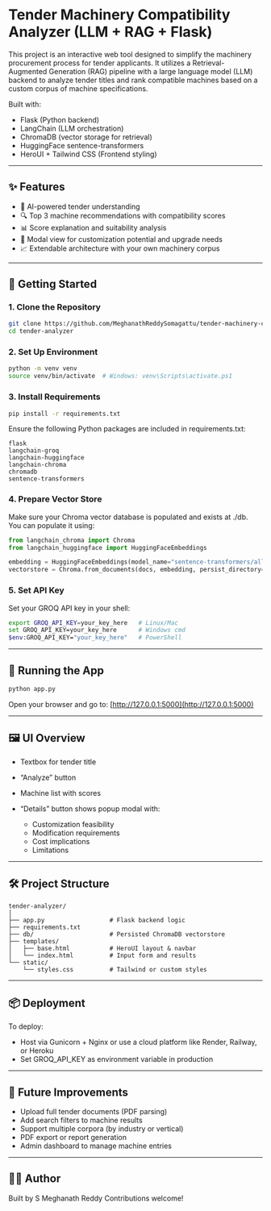 # Tender Machinery Compatibility Analyzer (LLM + RAG + Flask)

This project is an interactive web tool designed to simplify the machinery procurement process for tender applicants. It utilizes a Retrieval-Augmented Generation (RAG) pipeline with a large language model (LLM) backend to analyze tender titles and rank compatible machines based on a custom corpus of machine specifications.

Built with:

* Flask (Python backend)
* LangChain (LLM orchestration)
* ChromaDB (vector storage for retrieval)
* HuggingFace sentence-transformers
* HeroUI + Tailwind CSS (Frontend styling)

---

## ✨ Features

* 🧠 AI-powered tender understanding
* 🔍 Top 3 machine recommendations with compatibility scores
* 📊 Score explanation and suitability analysis
* 🔧 Modal view for customization potential and upgrade needs
* 📈 Extendable architecture with your own machinery corpus

---

## 🚀 Getting Started

### 1. Clone the Repository

```bash
git clone https://github.com/MeghanathReddySomagattu/tender-machinery-compatibility-analyser.git
cd tender-analyzer
```

### 2. Set Up Environment

```bash
python -m venv venv
source venv/bin/activate  # Windows: venv\Scripts\activate.ps1
```

### 3. Install Requirements

```bash
pip install -r requirements.txt
```

Ensure the following Python packages are included in requirements.txt:

```
flask
langchain-groq
langchain-huggingface
langchain-chroma
chromadb
sentence-transformers
```

### 4. Prepare Vector Store

Make sure your Chroma vector database is populated and exists at ./db. You can populate it using:

```python
from langchain_chroma import Chroma
from langchain_huggingface import HuggingFaceEmbeddings

embedding = HuggingFaceEmbeddings(model_name="sentence-transformers/all-MiniLM-L6-v2")
vectorstore = Chroma.from_documents(docs, embedding, persist_directory="./db")
```

### 5. Set API Key

Set your GROQ API key in your shell:

```bash
export GROQ_API_KEY=your_key_here   # Linux/Mac
set GROQ_API_KEY=your_key_here      # Windows cmd
$env:GROQ_API_KEY="your_key_here"   # PowerShell
```

---

## 🧪 Running the App

```bash
python app.py
```

Open your browser and go to:
[http://127.0.0.1:5000](http://127.0.0.1:5000)

---

## 🖼️ UI Overview

* Textbox for tender title
* “Analyze” button
* Machine list with scores
* “Details” button shows popup modal with:

  * Customization feasibility
  * Modification requirements
  * Cost implications
  * Limitations

---

## 🛠️ Project Structure

```
tender-analyzer/
│
├── app.py                  # Flask backend logic
├── requirements.txt
├── db/                     # Persisted ChromaDB vectorstore
├── templates/
│   ├── base.html           # HeroUI layout & navbar
│   └── index.html          # Input form and results
└── static/
    └── styles.css          # Tailwind or custom styles
```

---

## 📦 Deployment

To deploy:

* Host via Gunicorn + Nginx or use a cloud platform like Render, Railway, or Heroku
* Set GROQ\_API\_KEY as environment variable in production

---

## 📌 Future Improvements

* Upload full tender documents (PDF parsing)
* Add search filters to machine results
* Support multiple corpora (by industry or vertical)
* PDF export or report generation
* Admin dashboard to manage machine entries

---

## 🧑‍💻 Author

Built by S Meghanath Reddy
Contributions welcome!
